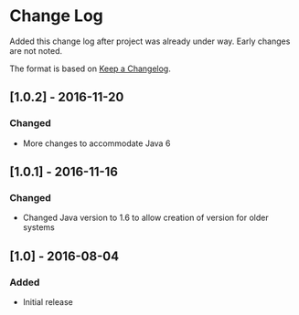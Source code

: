 # Change Log
Added this change log after project was already under way.  Early changes are not noted.

The format is based on [Keep a Changelog](http://keepachangelog.com/).

## [1.0.2] - 2016-11-20
### Changed
- More changes to accommodate Java 6

## [1.0.1] - 2016-11-16
### Changed
- Changed Java version to 1.6 to allow creation of version for older systems

## [1.0] - 2016-08-04
### Added
- Initial release
